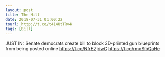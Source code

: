 ```yaml
---
layout: post
title: The Hill
date: 2018-07-31 01:00:22
tourl: http://t.co/t414UtTRv4
tags: [Bill]
---
```

JUST IN: Senate democrats create bill to block 3D-printed gun blueprints from being posted online https://t.co/NfrEZjriwC https://t.co/rmxSibQaHe